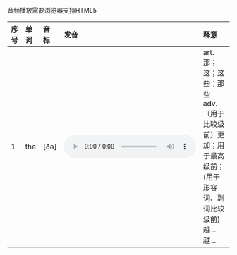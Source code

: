 音频播放需要浏览器支持HTML5

| 序号 | 单词 | 音标 | 发音 | 释意 |
| :--- | :--- | :--- | :--- | :--- |
| 1 | the | [ðə] |<audio id="mp3" controls="1"><source id="mp3" src="../voice/t/the.mp3"</audio> |art. 那；这；这些；那些<br>adv. （用于比较级前）更加；用于最高级前；(用于形容词、副词比较级前)越 ... 越 ...|